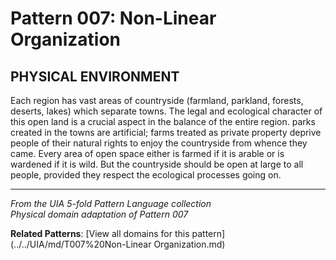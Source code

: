 # Pattern 007: Non-Linear Organization

## PHYSICAL ENVIRONMENT

Each region has vast areas of countryside (farmland, parkland, forests, deserts, lakes) which separate towns. The legal and ecological character of this open land is a crucial aspect in the balance of the entire region. parks created in the towns are artificial; farms treated as private property deprive people of their natural rights to enjoy the countryside from whence they came. Every area of open space either is farmed if it is arable or is wardened if it is wild. But the countryside should be open at large to all people, provided they respect the ecological processes going on.

---

*From the UIA 5-fold Pattern Language collection*  
*Physical domain adaptation of Pattern 007*

**Related Patterns**: [View all domains for this pattern](../../UIA/md/T007%20Non-Linear Organization.md)
